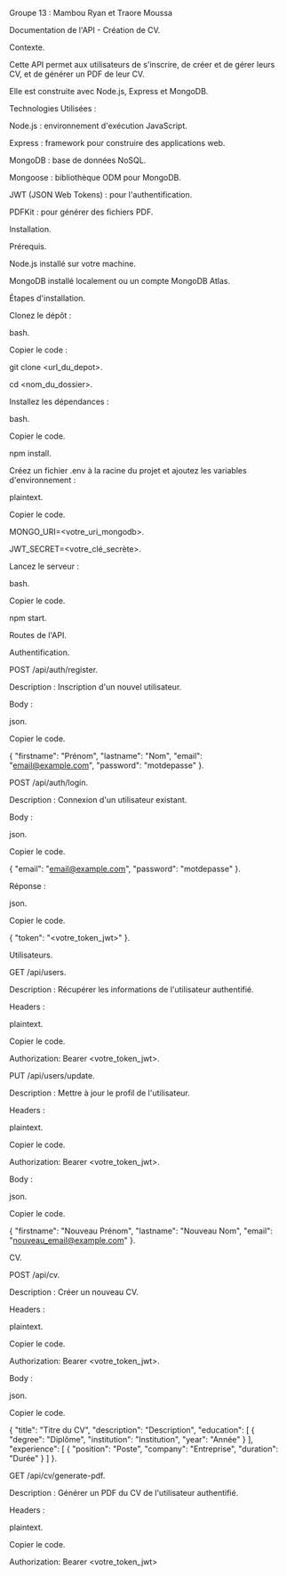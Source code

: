 Groupe 13 :
Mambou Ryan et
Traore Moussa

Documentation de l'API - Création de CV.

Contexte.

Cette API permet aux utilisateurs de s'inscrire, de créer et de gérer leurs CV, et de générer un PDF de leur CV.

Elle est construite avec Node.js, Express et MongoDB.

Technologies Utilisées :

Node.js : environnement d'exécution JavaScript.

Express : framework pour construire des applications web.

MongoDB : base de données NoSQL.

Mongoose : bibliothèque ODM pour MongoDB.

JWT (JSON Web Tokens) : pour l'authentification.

PDFKit : pour générer des fichiers PDF.

Installation.

Prérequis.

Node.js installé sur votre machine.

MongoDB installé localement ou un compte MongoDB Atlas.

Étapes d'installation.

Clonez le dépôt :

bash.

Copier le code :

git clone <url_du_depot>.

cd <nom_du_dossier>.

Installez les dépendances :

bash.

Copier le code.

npm install.

Créez un fichier .env à la racine du projet et ajoutez les variables
d'environnement :

plaintext.

Copier le code.

MONGO_URI=<votre_uri_mongodb>.

JWT_SECRET=<votre_clé_secrète>.

Lancez le serveur :

bash.

Copier le code.

npm start.

Routes de l'API.

Authentification.

POST /api/auth/register.

Description : Inscription d'un nouvel utilisateur.

Body :

json.

Copier le code.

{
"firstname": "Prénom",
"lastname": "Nom",
"email": "email@example.com",
"password": "motdepasse"
}.

POST /api/auth/login.

Description : Connexion d'un utilisateur existant.

Body :

json.

Copier le code.

{
"email": "email@example.com",
"password": "motdepasse"
}.

Réponse :

json.

Copier le code.

{
"token": "<votre_token_jwt>"
}.

Utilisateurs.

GET /api/users.

Description : Récupérer les informations de l'utilisateur authentifié.

Headers :

plaintext.

Copier le code.

Authorization: Bearer <votre_token_jwt>.

PUT /api/users/update.

Description : Mettre à jour le profil de l'utilisateur.

Headers :

plaintext.

Copier le code.

Authorization: Bearer <votre_token_jwt>.

Body :

json.

Copier le code.

{
"firstname": "Nouveau Prénom",
"lastname": "Nouveau Nom",
"email": "nouveau_email@example.com"
}.

CV.

POST /api/cv.

Description : Créer un nouveau CV.

Headers :

plaintext.

Copier le code.

Authorization: Bearer <votre_token_jwt>.

Body :

json.

Copier le code.

{
"title": "Titre du CV",
"description": "Description",
"education": [
{
"degree": "Diplôme",
"institution": "Institution",
"year": "Année"
}
],
"experience": [
{
"position": "Poste",
"company": "Entreprise",
"duration": "Durée"
}
]
}.

GET /api/cv/generate-pdf.

Description : Générer un PDF du CV de l'utilisateur authentifié.

Headers :

plaintext.

Copier le code.

Authorization: Bearer <votre_token_jwt>
